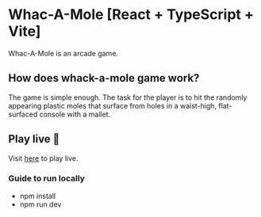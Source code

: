 # Whac-A-Mole [React + TypeScript + Vite]

Whac-A-Mole is an arcade game.

## How does whack-a-mole game work?

The game is simple enough. The task for the player is to hit the randomly appearing plastic moles that surface from holes in a waist-high, flat-surfaced console with a mallet.

## Play live 🚀

Visit [here](https://whack-a-mole-do0.pages.dev/) to play live.

### Guide to run locally

- npm install
- npm run dev
